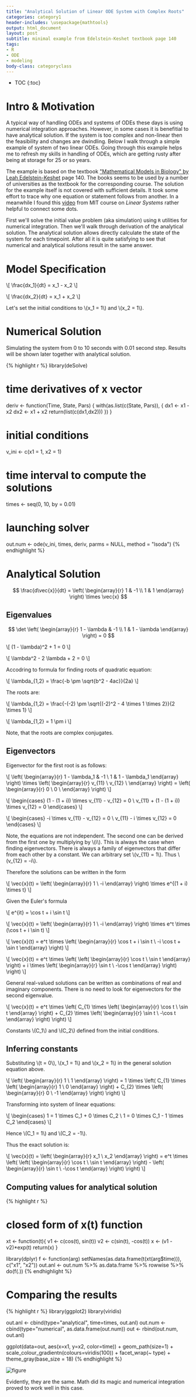 ```yaml
---
title: "Analytical Solution of Linear ODE System with Complex Roots"
categories: category1
header-includes: \usepackage{mathtools}
output: html_document
layout: post
subtitle: minimal example from Edelstein-Keshet textbook page 140
tags:
- R
- ODE
- modeling
body-class: categoryclass
---
```


* TOC
{:toc}


# Intro & Motivation
A typical way of handling ODEs and systems of ODEs these days is using numerical
integration approaches. However, in some cases it is benefitial to have 
analytical solution. If the system is too complex and non-linear then the 
feasibility and changes are dwindling. Below I walk through a simple example of
system of two linear ODEs. Going through this example helps me to refresh my
skills in handling of ODEs, which are getting rusty after being at storage for 
25 or so years.

The example is based on the textbook 
["Mathematical Models in Biology" by Leah Edelstein-Keshet](https://books.google.com/books/about/Mathematical_Models_in_Biology.html?id=jQwzRx3edvkC) page 140. The books seems to be used by a number of 
universities as the textbook for the corresponding course. The solution for the
example itself is not covered with sufficient details. It took some effort to
trace why one equation or statement follows from another. In a meanwhile I
found this [video](https://www.youtube.com/watch?v=TRVS5Wo9LoM) from MIT
course on *Linear Systems* rather helpful to connect some dots.

First we'll solve the initial value problem (aka simulation) using `R` 
utilities for numerical integration. Then we'll walk through derivation of the
analytical solution. The analytical solution allows directly calculate
the state of the system for each timepoint. After all it is quite 
satisfying to see that numerical and analytical solutions 
result in the same answer.


# Model Specification

\\[
    \\frac{dx_1}{dt} = x_1 - x_2
\\]

<!-- $$ \frac{dx_1}{dt} = x_1 - x_2 $$ -->

<!-- \\[ \\frac{dx_1}{dt} = x_1 - x_2 \\] -->

\\[
    \\frac{dx_2}{dt} = x_1 + x_2
\\]

<!-- $$ \frac{dx_2}{dt} = x_1 + x_2 $$ -->

Let's set the initial conditions to \\(x_1 = 1\\) and \\(x_2 = 1\\).



# Numerical Solution

Simulating the system from 0 to 10 seconds with 0.01 second step. 
Results will be shown later together with analytical solution.


{% highlight r %}
library(deSolve)

# time derivatives of x vector
deriv <- function(Time, State, Pars) {
    with(as.list(c(State, Pars)), {
        dx1 <- x1 - x2
        dx2 <- x1 + x2
        return(list(c(dx1,dx2)))
    })
}

# initial conditions
v_ini  <- c(x1 = 1, x2 = 1)

# time interval to compute the solutions
times <- seq(0, 10, by = 0.01)

# launching solver
out.num <- ode(v_ini, times, deriv, parms = NULL, method = "lsoda")
{% endhighlight %}


# Analytical Solution

$$
    \frac{d\vec{x}}{dt} =
    \left( \begin{array}{r}
    1 & -1 \\
    1 & 1
    \end{array} \right) 
    \times \vec{x}
$$


## Eigenvalues

$$
    \det
    \left( \begin{array}{r}
    1 - \lambda & -1 \\
    1 & 1 - \lambda
    \end{array} \right)
    = 0
$$

\\[ 
    (1 - \lambda)^2 + 1 = 0 
\\]

\\[ 
    \lambda^2 - 2 \lambda + 2 = 0 
\\]

Accodring to formula for finding roots of quadratic equation:

\\[ 
    \lambda_{1,2} = \frac{-b \pm \sqrt{b^2 - 4ac}}{2a} 
\\]

The roots are:

\\[
    \lambda_{1,2} =
    \frac{-(-2) \pm \sqrt{(-2)^2 - 4 \times 1 \times 2}}{2 \times 1}
\\]

\\[ 
    \lambda_{1,2} = 1 \pm i 
\\]

Note, that the roots are complex conjugates.

## Eigenvectors

Eigenvector for the first root is as follows:

\\[
    \left( \begin{array}{r}
    1 - \lambda_1 & -1 \\
    1 & 1 - \lambda_1
    \end{array} \right) \times
    \left( \begin{array}{r}
    v_{11} \\
    v_{12} \\
    \end{array} \right) =
    \left( \begin{array}{r}
    0 \\
    0 \\
    \end{array} \right)
\\]

\\[
    \begin{cases}
    (1 - (1 + i)) \times v_{11} - v_{12} = 0 \\
    v_{11} + (1 - (1 + i)) \times v_{12} = 0
    \end{cases}
\\]

\\[
    \begin{cases}
    -i \times v_{11} - v_{12} = 0 \\
    v_{11} - i \times v_{12} = 0
    \end{cases}
\\]

Note, the equations are not independent. The second one can be derived from the
first one by multiplying by \\(i\\). This is always the case when finding 
eigenvectors. There is always a family of eigenvectors that differ from each
other by a constant. We can arbitrary set \\(v_{11} = 1\\).
Thus \\(v_{12} = -i\\).

Therefore the solutions can be written in the form

\\[ 
    \vec{x}(t) = 
    \left( \begin{array}{r}
    1 \\
    -i
    \end{array} \right)
    \times
    e^{(1 + i) \times t}
\\]

Given the Euler's formula

\\[
    e^{it} = \cos t + i \sin t
\\]

\\[
    \vec{x}(t) = 
    \left( \begin{array}{r}
    1 \\
    -i
    \end{array} \right)
    \times e^t \times (\cos t + i \sin t)
\\]

\\[
    \vec{x}(t) = 
    e^t \times
    \left( \begin{array}{r}
    \cos t + i \sin t \\
    -i \cos t + \sin t
    \end{array} \right)
\\]

\\[
    \vec{x}(t) = 
    e^t \times
    \left(
        \left( \begin{array}{r}
        \cos t \\
        \sin t
        \end{array} \right)
    +
    i \times
        \left( \begin{array}{r}
        \sin t \\
        -\cos t
        \end{array} \right)
    \right)
\\]

General real-valued solutions can be written as combinations of real and
imaginary components. There is no need to look for eigenvectors for the 
second eigenvalue.

\\[
    \vec{x}(t) = 
    e^t \times
    \left(
        C_{1} \times
        \left( \begin{array}{r}
        \cos t \\
        \sin t
        \end{array} \right)
    +
        C_{2} \times
        \left( \begin{array}{r}
        \sin t \\
        -\cos t
        \end{array} \right)
    \right)
\\]

Constants \\(C_1\\) and \\(C_2\\) defined from the initial conditions.

## Inferring constants
Substituting \\(t = 0\\), \\(x_1 = 1\\) and \\(x_2 = 1\\) in the general solution 
equation above.

\\[
    \left( \begin{array}{r}
    1 \\
    1
    \end{array} \right)
    = 
    1 \times
    \left(
        C_{1} \times
        \left( \begin{array}{r}
        1 \\
        0
        \end{array} \right)
    +
        C_{2} \times
        \left( \begin{array}{r}
        0 \\
        -1
        \end{array} \right)
    \right)
\\]

Transforming into system of linear equations:

\\[
    \begin{cases}
    1 = 1 \times C_1 + 0 \times C_2 \\
    1 = 0 \times C_1 - 1 \times C_2
    \end{cases}
\\]

Hence \\(C_1 = 1\\) and \\(C_2 = -1\\).

Thus the exact solution is:

\\[
    \vec{x}(t) = 
    \left( \begin{array}{r}
    x_1 \\
    x_2
    \end{array} \right) =
    e^t \times
    \left(
        \left( \begin{array}{r}
        \cos t \\
        \sin t
        \end{array} \right)
    -
        \left( \begin{array}{r}
        \sin t \\
        -\cos t
        \end{array} \right)
    \right)
\\]


## Computing values for analytical solution

{% highlight r %}
# closed form of x(t) function
xt <- function(t){
    v1 <- c(cos(t),  sin(t))
    v2 <- c(sin(t), -cos(t))
    x <- (v1 - v2)*exp(t)
    return(x)
}

library(dplyr)
f <- function(arg) setNames(as.data.frame(t(xt(arg$time))), c("x1", "x2"))
out.anl <- out.num %>%
    as.data.frame %>%
    rowwise %>%
    do(f(.))
{% endhighlight %}


# Comparing the results

{% highlight r %}
library(ggplot2)
library(viridis)

out.anl <- cbind(type="analytical", time=times, out.anl)
out.num <- cbind(type="numerical", as.data.frame(out.num))
out <- rbind(out.num, out.anl)

ggplot(data=out, aes(x=x1, y=x2, color=time)) +
    geom_path(size=1) + 
    scale_colour_gradientn(colours=viridis(100)) +
    facet_wrap(~ type) +
    theme_gray(base_size = 18)
{% endhighlight %}

![figure](/blog/figs/2017-01-14-min_ODE_systems_complex_roots/unnamed-chunk-3-1.png)

Evidently, they are the same. Math did its magic and numerical integration
proved to work well in this case.

